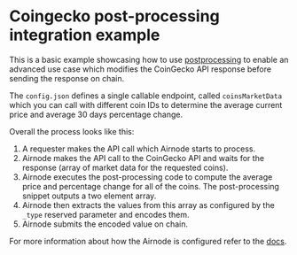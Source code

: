 # Coingecko post-processing integration example

This is a basic example showcasing how to use
[postprocessing](https://docs.api3.org/reference/ois/latest/processing.html) to enable an advanced use case which
modifies the CoinGecko API response before sending the response on chain.

The `config.json` defines a single callable endpoint, called `coinsMarketData` which you can call with different coin
IDs to determine the average current price and average 30 days percentage change.

Overall the process looks like this:

1. A requester makes the API call which Airnode starts to process.
2. Airnode makes the API call to the CoinGecko API and waits for the response (array of market data for the requested
   coins).
3. Airnode executes the post-processing code to compute the average price and percentage change for all of the coins.
   The post-processing snippet outputs a two element array.
4. Airnode then extracts the values from this array as configured by the `_type` reserved parameter and encodes them.
5. Airnode submits the encoded value on chain.

For more information about how the Airnode is configured refer to the
[docs](https://docs.api3.org/reference/airnode/latest/understand/configuring.html).
